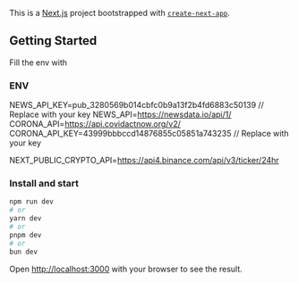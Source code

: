 This is a [Next.js](https://nextjs.org/) project bootstrapped with [`create-next-app`](https://github.com/vercel/next.js/tree/canary/packages/create-next-app).

## Getting Started

Fill the env with

### ENV

NEWS_API_KEY=pub_3280569b014cbfc0b9a13f2b4fd6883c50139 // Replace with your key
NEWS_API=https://newsdata.io/api/1/
CORONA_API=https://api.covidactnow.org/v2/
CORONA_API_KEY=43999bbbccd14876855c05851a743235 // Replace with your key

NEXT_PUBLIC_CRYPTO_API=https://api4.binance.com/api/v3/ticker/24hr

### Install and start

```bash
npm run dev
# or
yarn dev
# or
pnpm dev
# or
bun dev
```

Open [http://localhost:3000](http://localhost:3000) with your browser to see the result.
